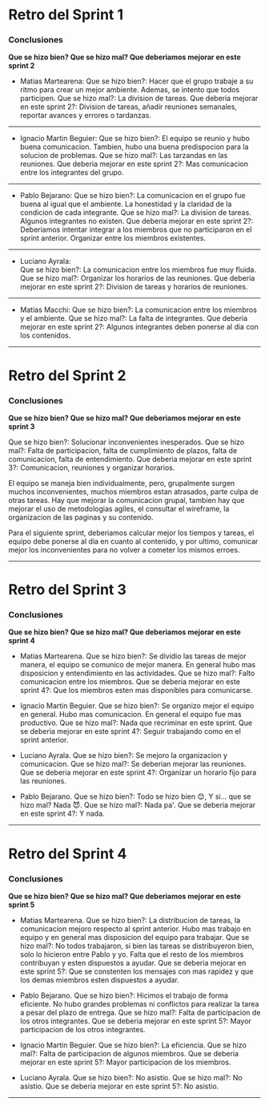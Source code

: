 # Retro del Sprint 1

### Conclusiones

**Que se hizo bien? Que se hizo mal? Que deberiamos mejorar en este sprint 2**

-  Matias Martearena:
   Que se hizo bien?: Hacer que el grupo trabaje a su ritmo para crear un mejor ambiente. Ademas, se intento que todos participen.
   Que se hizo mal?: La division de tareas.
   Que deberia mejorar en este sprint 2?: Division de tareas, añadir reuniones semanales, reportar avances y errores o tardanzas.

---

-  Ignacio Martin Beguier:
   Que se hizo bien?: El equipo se reunio y hubo buena comunicacion. Tambien, hubo una buena predispocion para la solucion de problemas.
   Que se hizo mal?: Las tarzandas en las reuniones.
   Que deberia mejorar en este sprint 2?: Mas comunicacion entre los integrantes del grupo.

---

-  Pablo Bejarano:
   Que se hizo bien?: La comunicacion en el grupo fue buena al igual que el ambiente. La honestidad y la claridad de la condicion de cada integrante.
   Que se hizo mal?: La division de tareas. Algunos integrantes no existen.
   Que deberia mejorar en este sprint 2?: Deberiamos intentar integrar a los miembros que no participaron en el sprint anterior. Organizar entre los miembros existentes.

---

-  Luciano Ayrala:  
   Que se hizo bien?: La comunicacion entre los miembros fue muy fluida.
   Que se hizo mal?: Organizar los horarios de las reuniones.
   Que deberia mejorar en este sprint 2?: Division de tareas y horarios de reuniones.

---

-  Matias Macchi:
   Que se hizo bien?: La comunicacion entre los miembros y el ambiente.
   Que se hizo mal?: La falta de integrantes.
   Que deberia mejorar en este sprint 2?: Algunos integrantes deben ponerse al dia con los contenidos.

---

# Retro del Sprint 2

### Conclusiones

**Que se hizo bien? Que se hizo mal? Que deberiamos mejorar en este sprint 3**

Que se hizo bien?: Solucionar inconvenientes inesperados.
Que se hizo mal?: Falta de participacion, falta de cumplimiento de plazos, falta de comunicacion, falta de entendimiento.
Que deberia mejorar en este sprint 3?: Comunicacion, reuniones y organizar horarios.

El equipo se maneja bien individualmente, pero, grupalmente surgen muchos inconvenientes, muchos miembros estan atrasados, parte culpa de otras tareas. Hay que mejorar la comunicacion grupal, tambien hay que mejorar el uso de metodologias agiles, el consultar el wireframe, la organizacion de las paginas y su contenido.

Para el siguiente sprint, deberiamos calcular mejor los tiempos y tareas, el equipo debe ponerse al dia en cuanto al contenido, y por ultimo, comunicar mejor los inconvenientes para no volver a cometer los mismos erroes.

---

# Retro del Sprint 3

### Conclusiones

**Que se hizo bien? Que se hizo mal? Que deberiamos mejorar en este sprint 4**

-  Matias Martearena.
   Que se hizo bien?: Se dividio las tareas de mejor manera, el equipo se comunico de mejor manera. En general hubo mas disposicion y entendimiento en las actividades.
   Que se hizo mal?: Falto comunicacion entre los miembros.
   Que se deberia mejorar en este sprint 4?: Que los miembros esten mas disponibles para comunicarse.

-  Ignacio Martin Beguier.
   Que se hizo bien?: Se organizo mejor el equipo en general. Hubo mas comunicacion. En general el equipo fue mas productivo.
   Que se hizo mal?: Nada que recriminar en este sprint.
   Que se deberia mejorar en este sprint 4?: Seguir trabajando como en el sprint anterior.

-  Luciano Ayrala.
   Que se hizo bien?: Se mejoro la organizacion y comunicacion.
   Que se hizo mal?: Se deberian mejorar las reuniones.
   Que se deberia mejorar en este sprint 4?: Organizar un horario fijo para las reuniones.

-  Pablo Bejarano.
   Que se hizo bien?: Todo se hizo bien 😊, Y si... que se hizo mal? Nada 😈.
   Que se hizo mal?: Nada pa'.
   Que se deberia mejorar en este sprint 4?: Y nada.

---

# Retro del Sprint 4

### Conclusiones

**Que se hizo bien? Que se hizo mal? Que deberiamos mejorar en este sprint 5**

-  Matias Martearena.
   Que se hizo bien?: La distribucion de tareas, la comunicacion mejoro respecto al sprint anterior. Hubo mas trabajo en equipo y en general mas disposicion del equipo para trabajar.
   Que se hizo mal?: No todos trabajaron, si bien las tareas se distribuyeron bien, solo lo hicieron entre Pablo y yo. Falta que el resto de los miembros contribuyan y esten dispuestos a ayudar.
   Que se deberia mejorar en este sprint 5?: Que se constenten los mensajes con mas rapidez y que los demas miembros esten dispuestos a ayudar.

-  Pablo Bejarano.
   Que se hizo bien?: Hicimos el trabajo de forma eficiente. No hubo grandes problemas ni conflictos para realizar la tarea a pesar del plazo de entrega.
   Que se hizo mal?: Falta de participacion de los otros integrantes.
   Que se deberia mejorar en este sprint 5?: Mayor participacion de los otros integrantes.

-  Ignacio Martin Beguier.
   Que se hizo bien?: La eficiencia.
   Que se hizo mal?: Falta de participacion de algunos miembros.
   Que se deberia mejorar en este sprint 5?: Mayor participacion de los miembros.

-  Luciano Ayrala.
   Que se hizo bien?: No asistio.
   Que se hizo mal?: No asistio.
   Que se deberia mejorar en este sprint 5?: No asistio.

---
